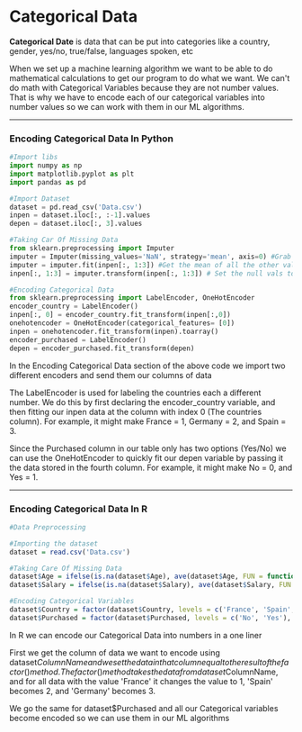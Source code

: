 # Categorical Data

**Categorical Date** is data that can be put into categories like a country, gender, yes/no, true/false, languages spoken, etc

When we set up a machine learning algorithm we want to be able to do mathematical calculations to get our program to do what we want. We can't do math with Categorical Variables because they are not number values. That is why we have to encode each of our categorical variables into number values so we can work with them in our ML algorithms.

***

### Encoding Categorical Data In Python

```python
#Import libs
import numpy as np
import matplotlib.pyplot as plt
import pandas as pd

#Import Dataset
dataset = pd.read_csv('Data.csv')
inpen = dataset.iloc[:, :-1].values
depen = dataset.iloc[:, 3].values

#Taking Car Of Missing Data
from sklearn.preprocessing import Imputer
imputer = Imputer(missing_values='NaN', strategy='mean', axis=0) #Grab the null values
imputer = imputer.fit(inpen[:, 1:3]) #Get the mean of all the other values in each of these columns
inpen[:, 1:3] = imputer.transform(inpen[:, 1:3]) # Set the null vals to the calculated mean

#Encoding Categorical Data
from sklearn.preprocessing import LabelEncoder, OneHotEncoder
encoder_country = LabelEncoder()
inpen[:, 0] = encoder_country.fit_transform(inpen[:,0])
onehotencoder = OneHotEncoder(categorical_features= [0])
inpen = onehotencoder.fit_transform(inpen).toarray()
encoder_purchased = LabelEncoder()
depen = encoder_purchased.fit_transform(depen)
```

In the Encoding Categorical Data section of the above code we import two different encoders and send them our columns of data

The LabelEncoder is used for labeling the countries each a different number. We do this by first declaring the encoder_country variable, and then fitting our inpen data at the column with index 0 (The countries column). For example, it might make France = 1, Germany = 2, and Spain = 3.

Since the Purchased column in our table only has two options (Yes/No) we can use the OneHotEncoder to quickly fit our depen variable by passing it the data stored in the fourth column. For example, it might make No = 0, and Yes = 1.

***

### Encoding Categorical Data In R

```r
#Data Preprocessing

#Importing the dataset
dataset = read.csv('Data.csv')

#Taking Care Of Missing Data
dataset$Age = ifelse(is.na(dataset$Age), ave(dataset$Age, FUN = function(x) mean(x, na.rm = TRUE)), dataset$Age)
dataset$Salary = ifelse(is.na(dataset$Salary), ave(dataset$Salary, FUN = function(x) mean(x, na.rm = TRUE)), dataset$Salary)

#Encoding Categorical Variables
dataset$Country = factor(dataset$Country, levels = c('France', 'Spain', 'Germany'), labels = c(1, 2, 3))
dataset$Purchased = factor(dataset$Purchased, levels = c('No', 'Yes'), labels = c(0, 1))
```

In R we can encode our Categorical Data into numbers in a one liner

First we get the column of data we want to encode using dataset$ColumnName and we set the data in that column equal to the result of the factor() method. The factor() method takes the data from dataset$ColumnName, and for all data with the value 'France' it changes the value to 1, 'Spain' becomes 2, and 'Germany' becomes 3.

We go the same for dataset$Purchased and all our Categorical variables become encoded so we can use them in our ML algorithms
